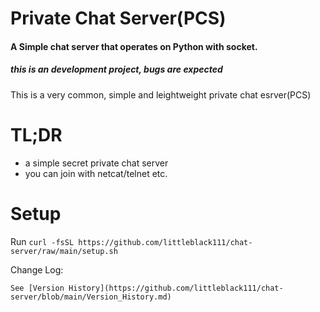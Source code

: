# Private Chat Server(PCS)

#### A Simple chat server that operates on Python with socket.
##### this is an development project, bugs are expected

This is a very common, simple and leightweight private chat esrver(PCS)

# TL;DR

- a simple secret private chat server
- you can join with netcat/telnet etc.

# Setup

Run `curl -fsSL https://github.com/littleblack111/chat-server/raw/main/setup.sh`




Change Log:

```
See [Version History](https://github.com/littleblack111/chat-server/blob/main/Version_History.md)
```
